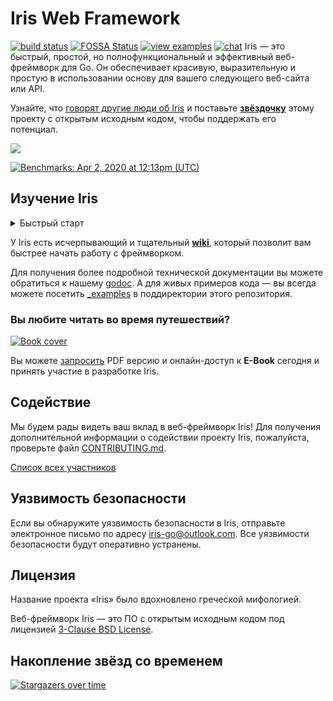 # Iris Web Framework

[![build status](https://img.shields.io/github/actions/workflow/status/kataras/iris/ci.yml?branch=main&style=for-the-badge)](https://github.com/kataras/iris/actions/workflows/ci.yml) [![FOSSA Status](https://img.shields.io/badge/LICENSE%20SCAN-PASSING❤️-CD2956?style=for-the-badge&logo=fossa)](https://app.fossa.io/projects/git%2Bgithub.com%2Fkataras%2Firis?ref=badge_shield)<!--[![report card](https://img.shields.io/badge/report%20card-a%2B-ff3333.svg?style=for-the-badge)](https://goreportcard.com/report/github.com/kataras/iris)--><!--[![godocs](https://img.shields.io/badge/go-%20docs-488AC7.svg?style=for-the-badge)](https://pkg.go.dev/github.com/kataras/iris/v12@v12.2.5)--> [![view examples](https://img.shields.io/badge/learn%20by-examples-0C8EC5.svg?style=for-the-badge&logo=go)](https://github.com/kataras/iris/tree/main/_examples) [![chat](https://img.shields.io/gitter/room/iris_go/community.svg?color=7E18DD&logo=gitter&style=for-the-badge)](https://gitter.im/iris_go/community)<!--[![donate on PayPal](https://img.shields.io/badge/support-PayPal-blue.svg?style=for-the-badge)](https://iris-go.com/donate)--><!-- [![release](https://img.shields.io/badge/release%20-v12.0-0077b3.svg?style=for-the-badge)](https://github.com/kataras/iris/releases) -->
Iris — это быстрый, простой, но полнофункциональный и эффективный веб-фреймворк для Go. Он обеспечивает красивую, выразительную и простую в использовании основу для вашего следующего веб-сайта или API.

Узнайте, что [говорят другие люди об Iris](https://iris-go.com/testimonials/) и поставьте **[звёздочку](https://github.com/kataras/iris/stargazers)** этому проекту с открытым исходным кодом, чтобы поддержать его потенциал.

[![](https://media.giphy.com/media/j5WLmtvwn98VPrm7li/giphy.gif)](https://iris-go.com/testimonials/)

[![Benchmarks: Apr 2, 2020 at 12:13pm (UTC)](https://iris-go.com/images/benchmarks.svg)](https://github.com/kataras/server-benchmarks)

## Изучение Iris

<details>
<summary>Быстрый старт</summary>

```sh
# например, код в файле example.go будет таким:
$ cat example.go
```

```go
package main

import "github.com/kataras/iris/v12"

func main() {
    app := iris.Default()
    app.Get("/ping", func(ctx iris.Context) {
        ctx.JSON(iris.Map{
            "message": "pong",
        })
    })

    app.Listen(":8080")
}
```

```sh
# запустите example.go и перейдите в браузер
# по адресу http://localhost:8080/ping
$ go run example.go
```

> Система роутинга запросов работает на [muxie](https://github.com/kataras/muxie), мощное и быстрое trie-based ПО, написанное на Go.

</details>

У Iris есть исчерпывающий и тщательный **[wiki](https://www.iris-go.com/#ebookDonateForm)**, который позволит вам быстрее начать работу с фреймворком.

<!-- ![](https://media.giphy.com/media/Ur8iqy9FQfmPuyQpgy/giphy.gif) -->

Для получения более подробной технической документации вы можете обратиться к нашему [godoc](https://pkg.go.dev/github.com/kataras/iris/v12@v12.2.5). А для живых примеров кода — вы всегда можете посетить [\_examples](_examples/) в поддиректории этого репозитория.

### Вы любите читать во время путешествий?

<a href="https://iris-go.com/#book"> <img alt="Book cover" src="https://iris-go.com/images/iris-book-cover-sm.jpg?v=12" /> </a>

<!-- [![follow author](https://img.shields.io/twitter/follow/makismaropoulos.svg?style=for-the-badge)](https://twitter.com/intent/follow?screen_name=makismaropoulos) -->

Вы можете [запросить](https://www.iris-go.com/#ebookDonateForm) PDF версию и онлайн-доступ к **E-Book** сегодня и принять участие в разработке Iris.

## Содействие

Мы будем рады видеть ваш вклад в веб-фреймворк Iris! Для получения дополнительной информации о содействии проекту Iris, пожалуйста, проверьте файл [CONTRIBUTING.md](CONTRIBUTING.md).

[Список всех участников](https://github.com/kataras/iris/graphs/contributors)

## Уязвимость безопасности

Если вы обнаружите уязвимость безопасности в Iris, отправьте электронное письмо по адресу [iris-go@outlook.com](mailto:iris-go@outlook.com). Все уязвимости безопасности будут оперативно устранены.

## Лицензия

Название проекта «Iris» было вдохновлено греческой мифологией.

Веб-фреймворк Iris — это ПО с открытым исходным кодом под лицензией [3-Clause BSD License](LICENSE).

## Накопление звёзд со временем

[![Stargazers over time](https://starchart.cc/kataras/iris.svg)](https://starchart.cc/kataras/iris)
